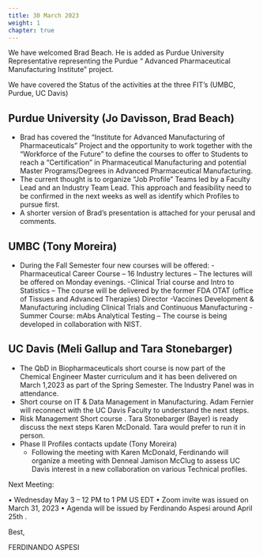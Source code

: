 ```yaml
---
title: 30 March 2023
weight: 1
chapter: true
---
```


We have welcomed Brad Beach. He is added as Purdue University Representative representing the Purdue “ Advanced Pharmaceutical Manufacturing Institute” project.

We have covered the Status of the activities at the three FIT’s (UMBC, Purdue, UC Davis)

## Purdue University (Jo Davisson, Brad Beach)

-  Brad has covered the “Institute for Advanced Manufacturing of Pharmaceuticals” Project and the opportunity to work together with the “Workforce of the Future” to define the courses to offer to Students to reach a “Certification” in Pharmaceutical Manufacturing and potential Master Programs/Degrees in Advanced Pharmaceutical Manufacturing.
-  The current thought is to organize “Job Profile” Teams led by a Faculty Lead and an Industry Team Lead. This approach and feasibility need to be confirmed in the next weeks as well as identify which Profiles to pursue first.
-  A shorter version of Brad’s presentation is attached for your perusal and comments.


## UMBC (Tony Moreira)

-  During the Fall Semester four new courses will be offered:
  -Pharmaceutical Career Course – 16 Industry lectures – The lectures will be offered on Monday evenings.
  -Clinical Trial course and Intro to Statistics – The course will be delivered by the former FDA OTAT (office of Tissues and Advanced Therapies) Director
  -Vaccines Development & Manufacturing including Clinical Trials and Continuous Manufacturing
  -Summer Course: mAbs Analytical Testing – The course is being developed in collaboration with NIST. 

## UC Davis (Meli Gallup and Tara Stonebarger)

- The QbD in Biopharmaceuticals short course is now part of the Chemical Engineer Master curriculum and it has been delivered on March 1,2023 as part of the Spring Semester. The Industry Panel was in attendance. 
- Short course on IT & Data Management in Manufacturing. Adam Fernier will reconnect with the UC Davis Faculty to understand the next steps.
- Risk Management Short course . Tara Stonebarger (Bayer) is ready discuss the next steps Karen McDonald. Tara would prefer to run it in person.
- Phase II Profiles contacts update (Tony Moreira)
  - Following the meeting with Karen McDonald, Ferdinando will organize a meeting with Denneal Jamison McClug to assess UC Davis interest in a new collaboration on various Technical profiles.

Next Meeting:

•	Wednesday May 3 – 12 PM to 1 PM US EDT
•	Zoom invite was issued on March 31, 2023
•	Agenda will be issued by Ferdinando Aspesi around April 25th .

Best,


FERDINANDO ASPESI


